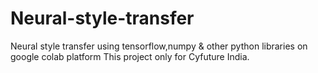# Neural-style-transfer
Neural style transfer using tensorflow,numpy &amp; other python libraries on google colab platform
This project only for Cyfuture India.
